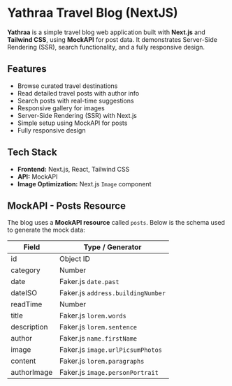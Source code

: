 # Yathraa Travel Blog (NextJS)

**Yathraa** is a simple travel blog web application built with **Next.js** and **Tailwind CSS**, using **MockAPI** for post data. It demonstrates Server-Side Rendering (SSR), search functionality, and a fully responsive design.

## Features

- Browse curated travel destinations
- Read detailed travel posts with author info
- Search posts with real-time suggestions
- Responsive gallery for images
- Server-Side Rendering (SSR) with Next.js
- Simple setup using MockAPI for posts
- Fully responsive design

## Tech Stack

- **Frontend:** Next.js, React, Tailwind CSS
- **API:** MockAPI
- **Image Optimization:** Next.js `Image` component

## MockAPI - Posts Resource

The blog uses a **MockAPI resource** called `posts`. Below is the schema used to generate the mock data:


| Field        | Type / Generator                   |
|------------- |----------------------------------|
| id           | Object ID                         |
| category     | Number                            |
| date         | Faker.js `date.past`              |
| dateISO      | Faker.js `address.buildingNumber` |
| readTime     | Number                            |
| title        | Faker.js `lorem.words`            |
| description  | Faker.js `lorem.sentence`         |
| author       | Faker.js `name.firstName`         |
| image        | Faker.js `image.urlPicsumPhotos`  |
| content      | Faker.js `lorem.paragraphs`       |
| authorImage  | Faker.js `image.personPortrait`   |
